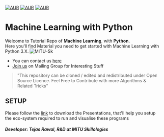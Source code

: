 [![AUR](https://img.shields.io/aur/license/yaourt.svg)](https://opensource.org/licenses/gpl-license)
[![AUR](https://img.shields.io/badge/python-3.5%2C%203.6-green.svg)](https://www.python.org/)
[![AUR](https://img.shields.io/badge/IDE-PyCharm%20Com-lightgrey.svg)](https://www.jetbrains.com/pycharm/download/download-thanks.html?platform=linux&code=PCC)

# Machine Learning with Python
Welcome to Tutorial Repo of **Machine Learning**, with **Python**.  
Here you'll find Material you need to get started with Machine Learning with Python 3.X.
![MITU-Sk](https://i.imgur.com/BpFsxpG.jpg)

* You can contact us [here](www.mitu.co.in/contact/)
* [Join us](https://groups.google.com/forum/#!forum/mitu-network) on Mailing Group for Interesting Stuff

> "This repository can be cloned / edited and redistributed under Open Source Licence. Feel Free to Contribute with 
more Algorithms & Related Tricks"

## SETUP
Please follow the [link](http://mitu.co.in/py-ml-presentations/) to download the Presentations, that'll help you setup the eco-system required to run and visualise these programs

##### Developer: Tejas Rawal, R&D at MITU Skillologies
